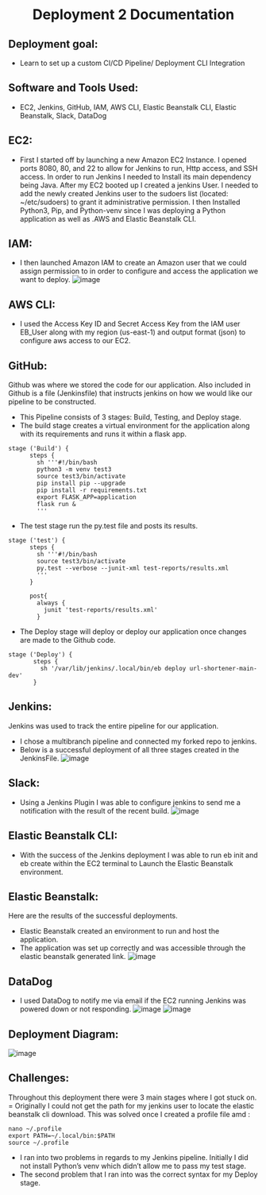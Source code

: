 <h1 align=center>Deployment 2 Documentation</h1>

## Deployment goal:
- Learn to set up a custom CI/CD Pipeline/ Deployment CLI Integration

## Software and Tools Used:
- EC2, Jenkins, GitHub, IAM, AWS CLI, Elastic Beanstalk CLI, Elastic Beanstalk, Slack, DataDog

## EC2: 
- First I started off by launching a new Amazon EC2 Instance. I opened ports 8080, 80, and 22 to allow for Jenkins to run, Http access, and SSH access. In order to run Jenkins I needed to Install its main dependency being Java. After my EC2 booted up I created a jenkins User. I needed to add the newly created Jenkins user to the sudoers list (located: ~/etc/sudoers) to grant it administrative permission. I then Installed Python3, Pip, and Python-venv since I was deploying a Python application as well as .AWS and Elastic Beanstalk CLI.

## IAM:
- I then launched Amazon IAM to create an Amazon user that we could assign permission to in order to configure and access the application we want to deploy.
![image](https://github.com/nasiryork/kuralabs_deployment_2/blob/main/static/deployment_pictures/IAM%20User.png)

## AWS CLI:
- I used the Access Key ID and Secret Access Key from the IAM user EB_User along with my region (us-east-1) and output format (json) to configure aws access to our EC2. 

## GitHub:
Github was where we stored the code for our application. Also included in Github is a file (Jenkinsfile) that instructs jenkins on how we would like our pipeline to be constructed.
- This Pipeline consists of 3 stages: Build, Testing, and Deploy stage. 
- The build stage creates a virtual environment for the application along with its requirements and runs it within a flask app. 
```
stage ('Build') {
      steps {
        sh '''#!/bin/bash
        python3 -m venv test3
        source test3/bin/activate
        pip install pip --upgrade
        pip install -r requirements.txt
        export FLASK_APP=application
        flask run &
        '''
```
- The test stage run the py.test file and posts its results. 
```
stage ('test') {
      steps {
        sh '''#!/bin/bash
        source test3/bin/activate
        py.test --verbose --junit-xml test-reports/results.xml
        ''' 
      }
    
      post{
        always {
          junit 'test-reports/results.xml'
        }
```
- The Deploy stage will deploy or deploy our application once changes are made to the Github code.   
```
stage ('Deploy') {
       steps {
         sh '/var/lib/jenkins/.local/bin/eb deploy url-shortener-main-dev'
       }
```

## Jenkins:
Jenkins was used to track the entire pipeline for our application.
- I chose a multibranch pipeline and connected my forked repo to jenkins. 
- Below is a successful deployment of all three stages created in the JenkinsFile. 
![image](https://github.com/nasiryork/kuralabs_deployment_2/blob/main/static/deployment_pictures/Jenkins%20Custom%20Pipeline.png)


## Slack:
- Using a Jenkins Plugin I was able to configure jenkins to send me a notification with the result of the recent build.
![image](https://github.com/nasiryork/kuralabs_deployment_2/blob/main/static/deployment_pictures/Slack%20Notification.png)

## Elastic Beanstalk CLI:
- With the success of the Jenkins deployment I was able to run eb init and eb create within the EC2 terminal to Launch the Elastic Beanstalk environment.   

## Elastic Beanstalk:
Here are the results of the successful deployments. 
- Elastic Beanstalk created an environment to run and host the application. 
- The application was set up correctly and was accessible through the elastic beanstalk generated link.
![image](https://github.com/nasiryork/kuralabs_deployment_2/blob/main/static/deployment_pictures/Elastic%20Beanstalk%20Deploy.png)

## DataDog
- I used DataDog to notify me via email if the EC2 running Jenkins was powered down or not responding.
![image](https://github.com/nasiryork/kuralabs_deployment_2/blob/main/static/deployment_pictures/DataDog%20Monitor.png)
![image](https://github.com/nasiryork/kuralabs_deployment_2/blob/main/static/deployment_pictures/DataDog%20Email%20Alert.png)

## Deployment Diagram:
![image](https://github.com/nasiryork/kuralabs_deployment_2/blob/main/Deployment%202%20Custom%20CICD%20Pipeline.png)

## Challenges:
Throughout this deployment there were 3 main stages where I got stuck on. 
= Originally I could not get the path for my jenkins user to locate the elastic beanstalk cli download. This was solved once I created a profile file amd :
```
nano ~/.profile
export PATH=~/.local/bin:$PATH
source ~/.profile
```
- I ran into two problems in regards to my Jenkins pipeline. Initially I did not install Python’s venv which didn’t allow me to pass my test stage. 
- The second problem that I ran into was the correct syntax for my Deploy stage.
